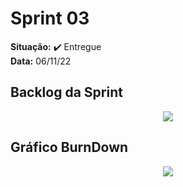 # Sprint 03
**Situação:** ✔️ Entregue <br>
**Data:** 06/11/22

## Backlog da Sprint

<p align="center">
 <img src="#">
</p>

## Gráfico BurnDown

<p align="center">
 <img src="#">
</p>
